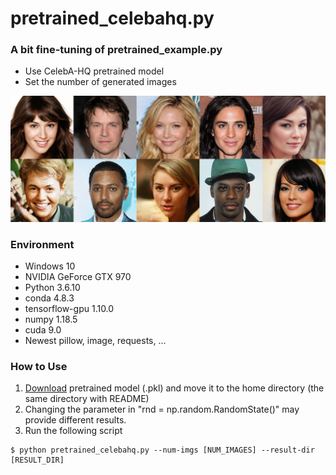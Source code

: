 # pretrained_celebahq.py

### A bit fine-tuning of pretrained_example.py

* Use CelebA-HQ pretrained model
* Set the number of generated images

![example](./stylegan_celebahq_examples/ensemble.png)

### Environment

* Windows 10
* NVIDIA GeForce GTX 970
* Python 3.6.10
* conda 4.8.3
* tensorflow-gpu 1.10.0
* numpy 1.18.5
* cuda 9.0
* Newest pillow, image, requests, ...



### How to Use

1. [Download](https://drive.google.com/file/d/1MT9USX2Q8rKxDtVBs1fHn6pw7PRXhqvF/view?usp=sharing) pretrained model (.pkl) and move it to the home directory (the same directory with README)
2. Changing the parameter in "rnd = np.random.RandomState()" may provide different results.
3. Run the following script
```
$ python pretrained_celebahq.py --num-imgs [NUM_IMAGES] --result-dir [RESULT_DIR]
```